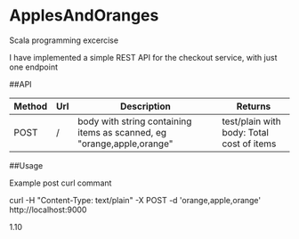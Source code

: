 # ApplesAndOranges
Scala programming excercise

I have implemented a simple REST API for the checkout service, with just one endpoint

##API 


|  Method | Url  | Description  |Returns |
|---|---|---|---|
| POST | / | body with string containing items as scanned, eg "orange,apple,orange" | test/plain with body: Total cost of items |

##Usage


Example post curl commant


curl -H "Content-Type: text/plain" -X POST -d 'orange,apple,orange' http://localhost:9000

1.10
